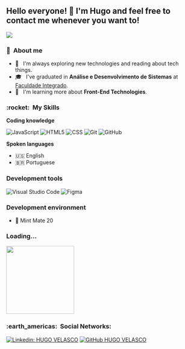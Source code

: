 ## Hello everyone! 👋 I'm Hugo and feel free to contact me whenever you want to!
 

<!--
**hugovelasco/hugovelasco** is a ✨ _special_ ✨ repository because its `README.md` (this file) appears on your GitHub profile.

Here are some ideas to get you started:

- 🔭 I’m currently working on ...
- 🌱 I’m currently learning ...
- 👯 I’m looking to collaborate on ...
- 🤔 I’m looking for help with ...
- 💬 Ask me about ...
- 📫 How to reach me: ...
- 😄 Pronouns: ...
- ⚡ Fun fact: ...
-->



![](https://komarev.com/ghpvc/?username=hugovelasco&color=006bed)

<h3> 👦 &nbsp;About me</h3>

- 🤔 &nbsp; I'm  always exploring new technologies and reading about tech things.
- 🎓 &nbsp; I've graduated in **Análise e Desenvolvimento de Sistemas** at <a href=https://www.grupointegrado.br/>Faculdade Integrado</a>.
- 🌱 &nbsp; I'm learning more about **Front-End Technologies**.
<!--- 💼 &nbsp; Trabalhando como **ÁREA EM QUE VOCÊ TRABALHA** na <a href="LINK DA EMPRESA">EMPRESA</a>-->


<h3> :rocket: &nbsp;My Skills </h3>

**Coding knowledge**

  ![JavaScript](https://img.shields.io/badge/-JavaScript-333333?style=flat&logo=javascript)
  ![HTML5](https://img.shields.io/badge/-HTML5-333333?style=flat&logo=HTML5)
  ![CSS](https://img.shields.io/badge/-CSS-333333?style=flat&logo=CSS3&logoColor=1572B6)
  ![Git](https://img.shields.io/badge/-Git-333333?style=flat&logo=git)
  ![GitHub](https://img.shields.io/badge/-GitHub-333333?style=flat&logo=github)
  
  <!--![C++](https://img.shields.io/badge/-C++-333333?style=flat&logo=C%2B%2B&logoColor=00599C)
  ![Java](https://img.shields.io/badge/-Java-333333?style=flat&logo=Java&logoColor=007396)
  ![Flutter](https://img.shields.io/badge/-Flutter-333333?style=flat&logo=Flutter)
  ![React](https://img.shields.io/badge/-React-333333?style=flat&logo=react)
  ![React Native](https://img.shields.io/badge/-React%20Native-333333?style=flat&logo=react)
  ![Jest](https://img.shields.io/badge/-Jest-333333?style=flat&logo=jest)
  ![MySQL](https://img.shields.io/badge/-MySQL-333333?style=flat&logo=mysql)

**Utilidades**

  ![Insomnia](https://img.shields.io/badge/-Insomnia-333333?style=flat&logo=insomnia)
  ![Postman](https://img.shields.io/badge/-Postman-333333?style=flat&logo=postman)

**DevOps**

  ![Git](https://img.shields.io/badge/-Git-333333?style=flat&logo=git)
  ![GitHub](https://img.shields.io/badge/-GitHub-333333?style=flat&logo=github)
  ![Bitbucket](https://img.shields.io/badge/-Bitbucket-333333?style=flat&logo=bitbucket)
  ![Docker](https://img.shields.io/badge/-Docker-333333?style=flat&logo=docker)
  ![Travis](https://img.shields.io/badge/-Travis-333333?style=flat&logo=travis)-->
  
**Spoken languages**
  
- :us: English
- 🇧🇷 Portuguese 

### Development tools

  ![Visual Studio Code](https://img.shields.io/badge/-Visual%20Studio%20Code-333333?style=flat&logo=visual-studio-code&logoColor=007ACC)
  ![Figma](https://img.shields.io/badge/-Figma-333333?style=flat&logo=figma&logoColor=007ACC)
  <!--![Eclipse](https://img.shields.io/badge/-Eclipse-333333?style=flat&logo=eclipse-ide&logoColor=2C2255)
  ![Trello](https://img.shields.io/badge/-Trello-333333?style=flat&logo=trello&logoColor=007ACC)
  ![Adobe XD](https://img.shields.io/badge/-Adobe%20XD-333333?style=flat&logo=adobe-xd&logoColor=007ACC)-->

### Development environment

- 🐧 Mint Mate 20

<h3> Loading... </h3>

<a href="https://github.com/hugovelasco">
  <img height="180em" src="https://github-readme-stats.vercel.app/api?username=hugovelasco&theme=tokyonight&show_icons=true" />
</a>

<!--[![hugovelasco](https://github-readme-stats.vercel.app/api/top-langs/?username=hugovelasco&hide=html&layout=compact=true&theme=dark)](https://github.com/hugovelasco/)-->

<h3> :earth_americas: &nbsp;Social Networks: </h3> 

[![Linkedin: HUGO VELASCO](https://img.shields.io/badge/-HugoVelasco-blue?style=flat-square&logo=Linkedin&logoColor=white&link=https://www.linkedin.com/in/hugovelasco/)](https://www.linkedin.com/in/hugovelasco/)
[![GitHub HUGO VELASCO](https://img.shields.io/github/followers/hugovelasco?label=follow&style=social)](https://github.com/hugovelasco)
<!--[![Gmail Badge](https://img.shields.io/badge/-seuemail@email.com-006bed?style=flat-square&logo=Gmail&logoColor=white&link=mailto:SEU-EMAIL)](mailto:SEU-EMAIL)-->
